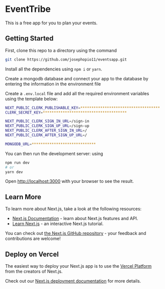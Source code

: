 # EventTribe

This is a free app for you to plan your events.

## Getting Started

First, clone this repo to a directory using the command

```bash
git clone https://github.com/josephopio11/eventsapp.git

```

Install all the dependencies using `npm i` or `yarn`.

Create a mongodb database and connect your app to the database by entering the information in the environment file

Create a `.env.local` file and add all the required environment variables using the template below:

```bash
NEXT_PUBLIC_CLERK_PUBLISHABLE_KEY=************************************
CLERK_SECRET_KEY=**************************************

NEXT_PUBLIC_CLERK_SIGN_IN_URL=/sign-in
NEXT_PUBLIC_CLERK_SIGN_UP_URL=/sign-up
NEXT_PUBLIC_CLERK_AFTER_SIGN_IN_URL=/
NEXT_PUBLIC_CLERK_AFTER_SIGN_UP_URL=/

MONGODB_URL=*****************************
```

You can then run the development server: using

```bash
npm run dev
# or
yarn dev
```

Open [http://localhost:3000](http://localhost:3000) with your browser to see the result.

## Learn More

To learn more about Next.js, take a look at the following resources:

- [Next.js Documentation](https://nextjs.org/docs) - learn about Next.js features and API.
- [Learn Next.js](https://nextjs.org/learn) - an interactive Next.js tutorial.

You can check out [the Next.js GitHub repository](https://github.com/vercel/next.js/) - your feedback and contributions are welcome!

## Deploy on Vercel

The easiest way to deploy your Next.js app is to use the [Vercel Platform](https://vercel.com/new?utm_medium=default-template&filter=next.js&utm_source=create-next-app&utm_campaign=create-next-app-readme) from the creators of Next.js.

Check out our [Next.js deployment documentation](https://nextjs.org/docs/deployment) for more details.
